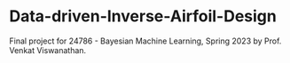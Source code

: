 # Data-driven-Inverse-Airfoil-Design
Final project for 24786 - Bayesian Machine Learning, Spring 2023 by Prof. Venkat Viswanathan.
